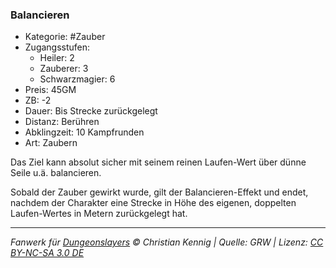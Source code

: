 ### Balancieren

- Kategorie: #Zauber
- Zugangsstufen:
  - Heiler: 2
  - Zauberer: 3
  - Schwarzmagier: 6
- Preis: 45GM
- ZB: -2
- Dauer: Bis Strecke zurückgelegt
- Distanz: Berühren
- Abklingzeit: 10 Kampfrunden
- Art: Zaubern



Das Ziel kann absolut sicher mit seinem reinen Laufen-Wert über dünne Seile u.ä. balancieren.

Sobald der Zauber gewirkt wurde, gilt der Balancieren-Effekt und endet, nachdem der Charakter eine Strecke in Höhe des eigenen, doppelten Laufen-Wertes in Metern zurückgelegt hat.

---

_Fanwerk für [Dungeonslayers](https://www.dungeonslayers.net/) © Christian Kennig | Quelle: GRW | Lizenz: [CC BY-NC-SA 3.0 DE](https://creativecommons.org/licenses/by-nc-sa/3.0/de/)_
